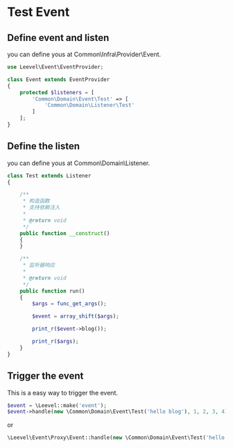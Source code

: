 ﻿# Test Event

## Define event and listen

you can define yous at Common\Infra\Provider\Event.

``` php
use Leevel\Event\EventProvider;

class Event extends EventProvider
{
    protected $listeners = [
        'Common\Domain\Event\Test' => [
            'Common\Domain\Listener\Test'
        ]
    ];
}
```

## Define the listen

you can define yous at Common\Domain\Listener.

``` php
class Test extends Listener
{

    /**
     * 构造函数
     * 支持依赖注入
     * 
     * @return void
     */
    public function __construct()
    {
    }

    /**
     * 监听器响应
     * 
     * @return void
     */
    public function run()
    {
        $args = func_get_args();

        $event = array_shift($args);

        print_r($event->blog());

        print_r($args);
    }
}
```

## Trigger the event

This is a easy way to trigger the event.

``` php
$event = \Leevel::make('event');
$event->handle(new \Common\Domain\Event\Test('hello blog'), 1, 2, 3, 4);
```

or 

``` php
\Leevel\Event\Proxy\Event::handle(new \Common\Domain\Event\Test('hello blog'), 1, 2, 3, 4);
```
